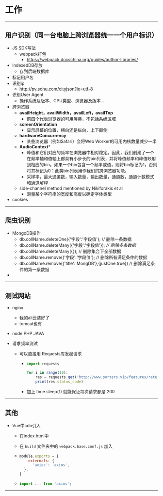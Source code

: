 # 工作

---

## 用户识别（同一台电脑上跨浏览器统一一个用户标识）

- JS SDK写法
  - webpack打包
    - https://webpack.docschina.org/guides/author-libraries/
- IndexedDB存放
  - 存到后端数据库
- 标记用户名
- 识别ip
  - http://pv.sohu.com/cityjson?ie=utf-8
- 识别User Agent
  - 操作系统及版本、CPU类型、浏览器及版本...
- 跨浏览器
  - **availHeight，availWidth，availLeft，availTop**
    - 前四个代表浏览器的可用屏幕，不包括系统区域
  - **screenOrientation**
    - 显示屏幕的位置，横向还是纵向，上下颠倒
  - **hardwareConcurrency**
    - 某些浏览器（例如Safari）会将Web Worker的可用内核数量减少一半
  - **AudioContext***
    - 峰值和它们对应的频率在浏览器中相对稳定。因此，我们创建了一个在频率轴和值轴上都具有小步长的bin列表，并将峰值频率和峰值映射到相应的bin。如果一个bin包含一个频率或值，则将bin标记为1，否则将其标记为0：此类bin列表用作我们的跨浏览器功能。
    - 采样率，最大通道数，输入数量，输出数量，通道数，通道计数模式和通道解释
  - side-channel method mentioned by Nikiforakis et al
    - 测量某个字符串的宽度和高度以确定字体类型
- cookies

---

## 爬虫识别

- MongoDB操作
  - db.collName.deleteOne({'字段':'字段值'};	// 删除一条数据
  - db.collName.deleteMany({'字段':'字段值'});	*// 删除多条数据*
  - db.collName.deleteMany({});	// 删除集合下全部数据
  - db.collName.remove({'字段':'字段值'};	// 删除所有满足条件的数据
  - db.collName.remove({'title':'MongDB'},{justOne:true})	// 删除满足条件的第一条数据
- 



---

## 测试网站

- nginx
  - 我的ali云装好了
  - tomcat也有
  
- node PHP JAVA

- 请求频率测试

  - 可以直接用 Requests库发起请求

    - ```javascript
      import requests
      
      for i in range(10):
          res = requests.get('http://www.porters.vip/features/rate.html')
          print(res.status_code)
      ```

    - 加上 time.sleep(1) 就能保证每次请求都是 200



---

## 其他

- Vue中cdn引入

  - 在index.html中

  - 在 `build` 文件夹中的 `webpack.base.conf.js` 加入

  - ```js
    module.exports = {
        externals: {
          'axios': 'axios',
      },
    }
    ```

  - ```js
    import ... from 'axios';
    ```



---

## 